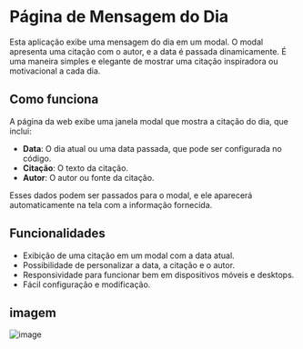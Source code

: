 # Página de Mensagem do Dia

Esta aplicação exibe uma mensagem do dia em um modal. O modal apresenta uma citação com o autor, e a data é passada dinamicamente. É uma maneira simples e elegante de mostrar uma citação inspiradora ou motivacional a cada dia.

## Como funciona

A página da web exibe uma janela modal que mostra a citação do dia, que inclui:

- **Data**: O dia atual ou uma data passada, que pode ser configurada no código.
- **Citação**: O texto da citação.
- **Autor**: O autor ou fonte da citação.

Esses dados podem ser passados para o modal, e ele aparecerá automaticamente na tela com a informação fornecida.

## Funcionalidades

- Exibição de uma citação em um modal com a data atual.
- Possibilidade de personalizar a data, a citação e o autor.
- Responsividade para funcionar bem em dispositivos móveis e desktops.
- Fácil configuração e modificação.

## imagem
![image](https://github.com/user-attachments/assets/5a073259-80f1-4ae6-bf2c-acd101085796)

